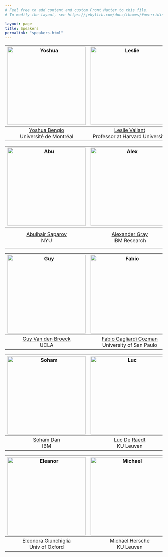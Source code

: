 ```yaml
---
# Feel free to add content and custom Front Matter to this file.
# To modify the layout, see https://jekyllrb.com/docs/themes/#overriding-theme-defaults

layout: page
title: Speakers
permalink: "speakers.html"
---
```



<img src="https://neurosymbolic.github.io/nsss2023/data/yoshua.jpeg" alt="Yoshua" width="250"/>|  <img src="https://neurosymbolic.github.io/nsss2023/data/les.jpeg" alt="Leslie" width="250"/> |  <img src="https://ml.unife.it/wp-content/uploads/2019/05/fabrizio.riguzzi500-e1558077965634.png" alt="Benjamin" width="250"/> |
:---------------:|:---------------:|:-------------:
[Yoshua Bengio](https://yoshuabengio.org/)<br>Université de Montréal | [Leslie Valiant](https://people.seas.harvard.edu/~valiant/)<br>Professor at Harvard University | [Fabrizio Riguzzi](https://ml.unife.it/fabrizio-riguzzi/)<br>University of Ferrara


<img src="https://media.licdn.com/dms/image/C4E03AQHmxJrWsbPXoQ/profile-displayphoto-shrink_800_800/0/1644262326862?e=1697673600&v=beta&t=V2XyKAxOxsO833dGYI3O-3Yd-tuH5ZOYZclziog2YUU" alt="Abu" width="250"/>|  <img src="https://cs.uchicago.edu/wp-content/uploads/2019/10/gray_alex_0319_033-panel_cut_lower-250x250.jpg" alt="Alex" width="250"/> |  <img src="https://benjamingrosof.com/wp-content/uploads/2013/05/photo-Grosof-201305.jpg" alt="Benjamin" width="250"/> |
:---------------:|:---------------:|:-------------:
[Abulhair Saparov](https://asaparov.org/)<br>NYU | [Alexander Gray](https://research.gatech.edu/data/seminar-series/alexander-gray)<br>IBM Research | [Benjamin Grosof](https://benjamingrosof.com/)<br>AI Software Technology Innovator and Leader


<img src="https://web.cs.ucla.edu/~guyvdb/img/photo.jpg" alt="Guy" width="250"/>|  <img src="https://neurosymbolic.github.io/nsss2023/data/fabio.png" alt="Fabio" width="250"/> |  <img src="https://pbs.twimg.com/profile_images/716099845224861696/xVk9MoCM_400x400.jpg" alt="Naoki" width="250"/> |
:---------------:|:---------------:|:-------------:
[Guy Van den Broeck](https://web.cs.ucla.edu/~guyvdb/)<br>UCLA | [Fabio Gagliardi Cozman](http://sites.poli.usp.br/p/fabio.cozman/)<br>University of San Paulo | [Naoki Abe](https://researcher.watson.ibm.com/researcher/view.php?person=us-nabe)<br>IBM


<img src="https://scholar.googleusercontent.com/citations?view_op=medium_photo&user=nOsmu8UAAAAJ&citpid=7" alt="Soham" width="250"/>|  <img src="https://neurosymbolic.github.io/nsss2023/data/luc.jpeg" alt="Luc" width="250"/> |  <img src="https://media.licdn.com/dms/image/C4E03AQGoyK6hAguS2A/profile-displayphoto-shrink_800_800/0/1517728473291?e=1696464000&v=beta&t=jzSN7lpkTY8oFao0T0vBqxgYu_8AwKY330FSJe_j3Jo" alt="Parikshit" width="250"/> |
:---------------:|:---------------:|:-------------:
[Soham Dan](https://scholar.google.com/citations?user=nOsmu8UAAAAJ&hl=en)<br>IBM | [Luc De Raedt](https://wms.cs.kuleuven.be/people/lucderaedt)<br>KU Leuven | [Parikshit Ram](https://www.linkedin.com/in/parikshit-ram-4861325/)<br>IBM


<img src="https://media.licdn.com/dms/image/C4D03AQExXUoJO3hDSw/profile-displayphoto-shrink_800_800/0/1578500201916?e=1697673600&v=beta&t=ojeMtsUx2KWOm4-QnlzXa629p2CTCHa_LCSeXUFU82c" alt="Eleanor" width="250"/>|  <img src="https://media.licdn.com/dms/image/D4E03AQGqMtsrjzMnpA/profile-displayphoto-shrink_800_800/0/1682261595224?e=2147483647&v=beta&t=e-xhT3SzfNKKjJMxcOFJm3wtJaEuLf9pZWtpAFZryjw" alt="Michael" width="250"/> |  <img src="https://media.licdn.com/dms/image/C4D03AQGofJNy0Ttjjw/profile-displayphoto-shrink_800_800/0/1516284049786?e=1697673600&v=beta&t=QZS3MgsIgRD5v8gN69i1bCSOM7HqmTWsmCcgsN1l89I" alt="Tim" width="250"/> |
:---------------:|:---------------:|:-------------:
[Eleonora Giunchiglia](https://www.cs.ox.ac.uk/people/eleonora.giunchiglia/)<br>Univ of Oxford | [Michael Hersche](https://scholar.google.ch/citations?user=uhC6m3EAAAAJ&hl=en)<br>KU Leuven | [Tim Klinger](https://researcher.watson.ibm.com/researcher/view.php?person=us-tklinger)<br>IBM
